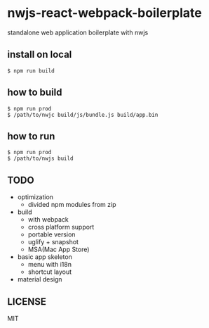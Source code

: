 # nwjs-react-webpack-boilerplate
standalone web application boilerplate with nwjs

## install on local

```
$ npm run build

```

## how to build

```
$ npm run prod
$ /path/to/nwjc build/js/bundle.js build/app.bin
```

## how to run

```
$ npm run prod
$ /path/to/nwjs build
```

## TODO
* optimization
  * divided npm modules from zip
* build
  * with webpack
  * cross platform support
  * portable version
  * uglify + snapshot
  * MSA(Mac App Store)
* basic app skeleton
  * menu with i18n
  * shortcut layout
* material design

## LICENSE
MIT
